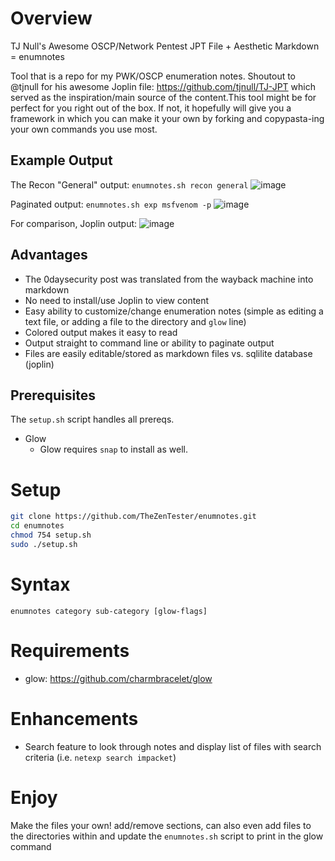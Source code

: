 # Overview
TJ Null's Awesome OSCP/Network Pentest JPT File + Aesthetic Markdown = enumnotes

Tool that is a repo for my PWK/OSCP enumeration notes.  Shoutout to @tjnull for his awesome Joplin file: https://github.com/tjnull/TJ-JPT which served as the inspiration/main source of the content.This tool might be for perfect for you right out of the box. If not, it hopefully will give you a framework in which you can make it your own by forking and copypasta-ing your own commands you use most.

## Example Output
The Recon "General" output:
`enumnotes.sh recon general`
![image](https://user-images.githubusercontent.com/96437320/209210442-9b62a0aa-b364-45af-8b87-6f3cbecd5d4e.png)

Paginated output:
`enumnotes.sh exp msfvenom -p`
![image](https://user-images.githubusercontent.com/96437320/209210782-105710d3-3b83-4616-8115-857b7355074d.png)

For comparison, Joplin output:
![image](https://user-images.githubusercontent.com/96437320/209211427-69142998-0bef-440c-9878-f9228fc4c430.png)



## Advantages
- The 0daysecurity post was translated from the wayback machine into markdown
- No need to install/use Joplin to view content
- Easy ability to customize/change enumeration notes (simple as editing a text file, or adding a file to the directory and `glow` line)
- Colored output makes it easy to read
- Output straight to command line or ability to paginate output
- Files are easily editable/stored as markdown files vs. sqlilite database (joplin)

## Prerequisites
The `setup.sh` script handles all prereqs.
- Glow
    - Glow requires `snap` to install as well. 

# Setup

```bash
git clone https://github.com/TheZenTester/enumnotes.git
cd enumnotes
chmod 754 setup.sh
sudo ./setup.sh
```

# Syntax
`enumnotes category sub-category [glow-flags]`

# Requirements
- glow: https://github.com/charmbracelet/glow

# Enhancements
- Search feature to look through notes and display list of files with search criteria (i.e. `netexp search impacket`)

# Enjoy
Make the files your own! add/remove sections, can also even add files to the directories within and update the `enumnotes.sh` script to print in the glow command

